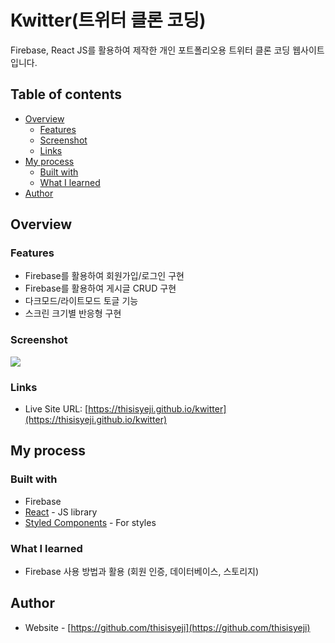 # Kwitter(트위터 클론 코딩)

Firebase, React JS를 활용하여 제작한 개인 포트폴리오용 트위터 클론 코딩 웹사이트입니다.

## Table of contents

- [Overview](#overview)
  - [Features](#features)
  - [Screenshot](#screenshot)
  - [Links](#links)
- [My process](#my-process)
  - [Built with](#built-with)
  - [What I learned](#what-i-learned)
- [Author](#author)

## Overview

### Features

- Firebase를 활용하여 회원가입/로그인 구현
- Firebase를 활용하여 게시글 CRUD 구현
- 다크모드/라이트모드 토글 기능
- 스크린 크기별 반응형 구현

### Screenshot

![](./screenshot.jpg)

### Links

- Live Site URL: [https://thisisyeji.github.io/kwitter](https://thisisyeji.github.io/kwitter)

## My process

### Built with

- Firebase
- [React](https://reactjs.org/) - JS library
- [Styled Components](https://styled-components.com/) - For styles

### What I learned

- Firebase 사용 방법과 활용 (회원 인증, 데이터베이스, 스토리지)

## Author

- Website - [https://github.com/thisisyeji](https://github.com/thisisyeji)
